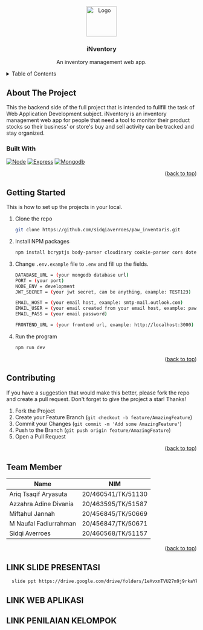 <a name="readme-top"></a>
<br />

<div align="center">
   <img src="https://cdn-icons-png.flaticon.com/512/7656/7656411.png" alt="Logo" width="80" height="80">

  <h3 align="center">iNventory</h3>

  <p align="center">
    An inventory management web app.
    <br />
  </p>
</div>

<!-- TABLE OF CONTENTS -->
<details>
  <summary>Table of Contents</summary>
  <ol>
    <li>
      <a href="#about-the-project">About The Project</a>
      <ul>
        <li><a href="#built-with">Built With</a></li>
      </ul>
    </li>
    <li><a href="#getting-started">Getting Started</a></li>
    <li><a href="#contributing">Contributing</a></li>
    <li><a href="#team-member">Team Member</a></li>
  </ol>
</details>

## About The Project

This the backend side of the full project that is intended to fullfill the task of Web Application Development subject. iNventory is an inventory management web app for people that need a tool to monitor their product stocks so their business' or store's buy and sell activity can be tracked and stay organized.

### Built With

[![Node][node.js]][node-url]
[![Express][express.js]][express-url]
[![Mongodb][mongo.db]][mongo-url]

<p align="right">(<a href="#readme-top">back to top</a>)</p>

## Getting Started

This is how to set up the projects in your local.

1. Clone the repo
   ```sh
   git clone https://github.com/sidqiaverroes/paw_inventaris.git
   ```
2. Install NPM packages
   ```sh
   npm install bcryptjs body-parser cloudinary cookie-parser cors dotenv express express-async-handler jsonwebtoken mongoose multer nodemailer nodemon
   ```
3. Change `.env.example` file to `.env` and fill up the fields.

   ```sh
   DATABASE_URL = (your mongodb database url)
   PORT = (your port)
   NODE_ENV = development
   JWT_SECRET = (your jwt secret, can be anything, example: TEST123)

   EMAIL_HOST = (your email host, example: smtp-mail.outlook.com)
   EMAIL_USER = (your email created from your email host, example: paw10patrol@outlook.com)
   EMAIL_PASS = (your email password)

   FRONTEND_URL = (your frontend url, example: http://localhost:3000)
   ```

4. Run the program
   ```sh
   npm run dev
   ```
   <p align="right">(<a href="#readme-top">back to top</a>)</p>

<!-- CONTRIBUTING -->

## Contributing

If you have a suggestion that would make this better, please fork the repo and create a pull request.
Don't forget to give the project a star! Thanks!

1. Fork the Project
2. Create your Feature Branch (`git checkout -b feature/AmazingFeature`)
3. Commit your Changes (`git commit -m 'Add some AmazingFeature'`)
4. Push to the Branch (`git push origin feature/AmazingFeature`)
5. Open a Pull Request

<p align="right">(<a href="#readme-top">back to top</a>)</p>

## Team Member

| Name                  | NIM                |
| --------------------- | ------------------ |
| Ariq Tsaqif Aryasuta  | 20/460541/TK/51130 |
| Azzahra Adine Divania | 20/463595/TK/51587 |
| Miftahul Jannah       | 20/456845/TK/50669 |
| M Naufal Fadlurrahman | 20/456847/TK/50671 |
| Sidqi Averroes        | 20/460568/TK/51157 |

<p align="right">(<a href="#readme-top">back to top</a>)</p>

<!-- MARKDOWN LINKS & IMAGES -->
<!-- https://www.markdownguide.org/basic-syntax/#reference-style-links -->

[node.js]: https://img.shields.io/badge/Node.js-43853D?style=for-the-badge&logo=node.js&logoColor=white
[node-url]: https://nodejs.org/en/
[express.js]: https://img.shields.io/badge/Express.js-404D59?style=for-the-badge
[express-url]: https://expressjs.com/
[mongo.db]: https://img.shields.io/badge/MongoDB-4EA94B?style=for-the-badge&logo=mongodb&logoColor=white
[mongo-url]: https://www.mongodb.com/

## LINK SLIDE PRESENTASI
 ```sh
   slide ppt https://drive.google.com/drive/folders/1eXvxnTVU27m9j9rkaYk4-vHx65c4kn9t?usp=share_link
   ``` 

## LINK WEB APLIKASI

## LINK PENILAIAN KELOMPOK

[penilaian kelompok]: https://docs.google.com/spreadsheets/d/1tMqtY5ZjAGyMaj7RTuwy_Bc1NXWZj_DXO3vyPC92bAQ/edit?usp=sharing


